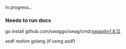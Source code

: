 In progress...




### Needs to run docs 
go install github.com/swaggo/swag/cmd/swag@v1.8.12

asdf reshim golang (if using asdf)